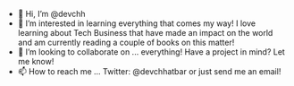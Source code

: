 - 👋 Hi, I’m @devchh
- 👀 I’m interested in learning everything that comes my way! I love learning about Tech Business that have made an impact on the world and am currently reading a couple of books on this matter!
- 💞️ I’m looking to collaborate on ... everything! Have a project in mind? Let me know! 
- 📫 How to reach me ... Twitter: @devchhatbar or just send me an email! 

<!---
devchh/devchh is a ✨ special ✨ repository because its `README.md` (this file) appears on your GitHub profile.
You can click the Preview link to take a look at your changes.
--->
